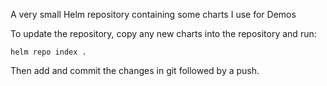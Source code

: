 A very small Helm repository containing some charts I use for Demos

To update the repository, copy any new charts into the repository and run:

```
helm repo index .
```

Then add and commit the changes in git followed by a push.
